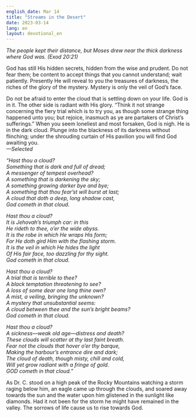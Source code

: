 ```yaml
---
english_date: Mar 14
title: "Streams in the Desert"
date: 2023-03-14
lang: en
layout: devotional_en
---
```





<p><em>The people kept their distance, but Moses drew near the thick darkness where God was. (Exod 20:21)</em>

</p>

<p>God has still His hidden secrets, hidden from the wise and prudent. Do not fear them; be content to accept things that you cannot understand; wait patiently. Presently He will reveal to you the treasures of darkness, the riches of the glory of the mystery. Mystery is only the veil of God’s face.

</p>

<p>Do not be afraid to enter the cloud that is settling down on your life. God is in it. The other side is radiant with His glory. “Think it not strange concerning the fiery trial which is to try you, as though some strange thing happened unto you; but rejoice, inasmuch as ye are partakers of Christ’s sufferings.” When you seem loneliest and most forsaken, God is nigh. He is in the dark cloud. Plunge into the blackness of its darkness without flinching; under the shrouding curtain of His pavilion you will find God awaiting you.<br/> <em>—Selected</em>

</p>

<p><em>“Hast thou a cloud?</em><br/> <em><em>Something that is dark and full of dread;</em><br/> <em>A messenger of tempest overhead?</em><br/> <em>A something that is darkening the sky;</em><br/> <em>A something growing darker bye and bye;</em><br/> <em>A something that thou fear’st will burst at last;</em><br/> <em>A cloud that doth a deep, long shadow cast,</em><br/> <em>God cometh in that cloud.</em></em>

</p>

<p><em>Hast thou a cloud?</em><br/> <em><em>It is Jehovah’s triumph car: in this</em><br/> <em>He rideth to thee, o’er the wide abyss.</em><br/> <em>It is the robe in which He wraps His form;</em><br/> <em>For He doth gird Him with the flashing storm.</em><br/> <em>It is the veil in which He hides the light</em><br/> <em>Of His fair face, too dazzling for thy sight.</em><br/> <em>God cometh in that cloud.</em></em>

</p>

<p><em>Hast thou a cloud?</em><br/> <em><em>A trial that is terrible to thee?</em><br/> <em>A black temptation threatening to see?</em><br/> <em>A loss of some dear one long thine own?</em><br/> <em>A mist, a veiling, bringing the unknown?</em><br/> <em>A mystery that unsubstantial seems:</em><br/> <em>A cloud between thee and the sun’s bright beams?</em><br/> <em>God cometh in that cloud.</em></em>

</p>

<p><em>Hast thou a cloud?</em><br/> <em><em>A sickness—weak old age—distress and death?</em><br/> <em>These clouds will scatter at thy last faint breath.</em><br/> <em>Fear not the clouds that hover o’er thy barque,</em><br/> <em>Making the harbour’s entrance dire and dark;</em><br/> <em>The cloud of death, though misty, chill and cold,</em><br/> <em>Will yet grow radiant with a fringe of gold.</em><br/> <em>GOD cometh in that cloud.”</em></em>

</p>

<p>As Dr. C. stood on a high peak of the Rocky Mountains watching a storm raging below him, an eagle came up through the clouds, and soared away towards the sun and the water upon him glistened in the sunlight like diamonds. Had it not been for the storm he might have remained in the valley. The sorrows of life cause us to rise towards God.

</p>

<p></p>